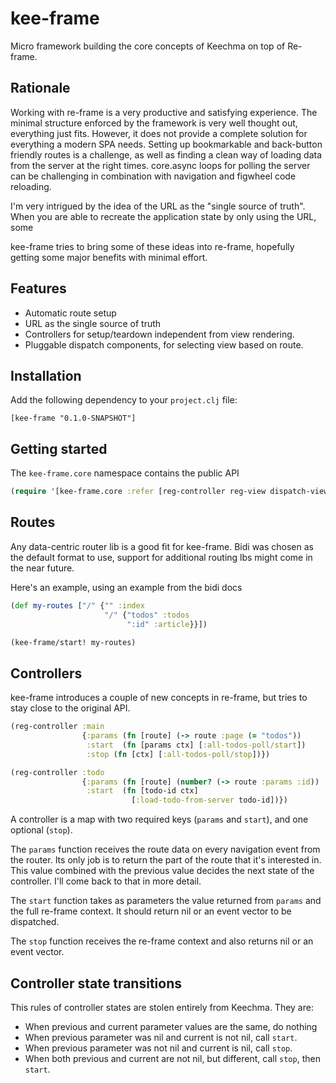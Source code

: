 # kee-frame

Micro framework building the core concepts of Keechma on top of Re-frame.

## Rationale
Working with re-frame is a very productive and satisfying experience. The minimal structure enforced by the framework is very well thought out, everything just fits. However, it does not provide a complete solution for everything a modern SPA needs. Setting up bookmarkable and back-button friendly routes is a challenge, as well as finding a clean way of loading data from the server at the right times. core.async loops for polling the server can be challenging in combination with navigation and figwheel code reloading.

I'm very intrigued by the idea of the URL as the "single source of truth". When you are able to recreate the application state by only using the URL, some  

kee-frame tries to bring some of these ideas into re-frame, hopefully getting some major benefits with minimal effort.

## Features
* Automatic route setup
* URL as the single source of truth
* Controllers for setup/teardown independent from view rendering.
* Pluggable dispatch components, for selecting view based on route.

## Installation
Add the following dependency to your `project.clj` file:
```
[kee-frame "0.1.0-SNAPSHOT"]
```

## Getting started
The `kee-frame.core` namespace contains the public API
```clojure
(require '[kee-frame.core :refer [reg-controller reg-view dispatch-view]])
```

## Routes
Any data-centric router lib is a good fit for kee-frame. Bidi was chosen as the default format to use, support for additional routing lbs might come in the near future.

Here's an example, using an example from the bidi docs

```clojure
(def my-routes ["/" {"" :index
                     "/" {"todos" :todos
                          ":id" :article}}])

(kee-frame/start! my-routes)
```

## Controllers
kee-frame introduces a couple of new concepts in re-frame, but tries to stay close to the original API.

```clojure      
(reg-controller :main
                {:params (fn [route] (-> route :page (= "todos"))
                 :start  (fn [params ctx] [:all-todos-poll/start])
                 :stop (fn [ctx] [:all-todos-poll/stop])})

(reg-controller :todo
                {:params (fn [route] (number? (-> route :params :id))
                 :start  (fn [todo-id ctx]
                           [:load-todo-from-server todo-id])})
```

A controller is a map with two required keys (`params` and `start`), and one optional (`stop`). 

The `params` function receives the route data on every navigation event from the router. Its only job is to return the part of the route that it's interested in. This value combined with the previous value decides the next state of the controller. I'll come back to that in more detail.

The `start` function takes as parameters the value returned from `params` and the full re-frame context. It should return nil or an event vector to be dispatched.

The `stop` function receives the re-frame context and also returns nil or an event vector.

## Controller state transitions
This rules of controller states are stolen entirely from Keechma. They are:
* When previous and current parameter values are the same, do nothing
* When previous parameter was nil and current is not nil, call `start`.
* When previous parameter was not nil and current is nil, call `stop`.
* When both previous and current are not nil, but different, call `stop`, then `start`.